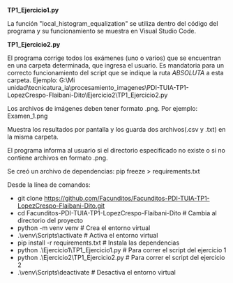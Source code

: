 **TP1_Ejercicio1.py**

La función "local_histogram_equalization" se utiliza dentro del código del programa
 y su funcionamiento se muestra en Visual Studio Code.


**TP1_Ejercicio2.py**

El programa corrige todos los exámenes (uno o varios) que se encuentran en una carpeta determinada, que ingresa el usuario. Es mandatoria para un correcto funcionamiento del script que se indique la ruta *ABSOLUTA* a esta carpeta. Ejemplo: G:\Mi unidad\tecnicatura_ia\procesamiento_imagenes\PDI-TUIA-TP1-LopezCrespo-Flaibani-Dito\Ejercicio2\TP1_Ejercicio2.py

Los archivos de imágenes deben tener formato .png. Por ejemplo: Examen_1.png

Muestra los resultados por pantalla y los guarda dos archivos(.csv y .txt) en la misma carpeta.

El programa informa al usuario si el directorio especificado no existe o si no contiene archivos en formato .png.

Se creó un archivo de dependencias: pip freeze > requirements.txt

Desde la línea de comandos:

* git clone https://github.com/Facunditos/Facunditos-PDI-TUIA-TP1-LopezCrespo-Flaibani-Dito.git
* cd Facunditos-PDI-TUIA-TP1-LopezCrespo-Flaibani-Dito           # Cambia al directorio del proyecto
* python -m venv venv             # Crea el entorno virtual
* .\venv\Scripts\activate         # Activa el entorno virtual
* pip install -r requirements.txt # Instala las dependencias
*  python .\Ejercicio1\TP1_Ejercicio1.py # Para correr el script del ejercicio 1
* python .\Ejercicio2\TP1_Ejercicio2.py # Para correr el script del ejercicio 2
* .\venv\Scripts\deactivate       # Desactiva el entorno virtual


